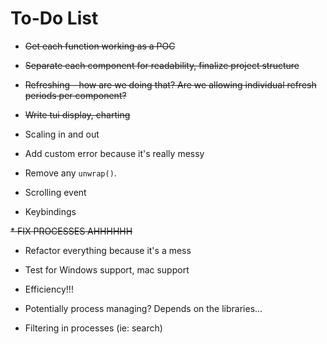 # To-Do List

* ~~Get each function working as a POC~~

* ~~Separate each component for readability, finalize project structure~~

* ~~Refreshing - how are we doing that?  Are we allowing individual refresh periods per component?~~

* ~~Write tui display, charting~~

* Scaling in and out

* Add custom error because it's really messy

* Remove any ``unwrap()``.

* Scrolling event

* Keybindings

~~* FIX PROCESSES AHHHHHH~~

* Refactor everything because it's a mess

* Test for Windows support, mac support

* Efficiency!!!

* Potentially process managing?  Depends on the libraries...

* Filtering in processes (ie: search)
